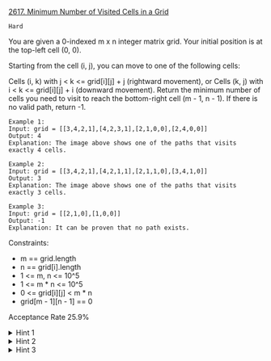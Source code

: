 [2617. Minimum Number of Visited Cells in a Grid](https://leetcode.com/problems/minimum-number-of-visited-cells-in-a-grid/description/)

`Hard`

You are given a 0-indexed m x n integer matrix grid. Your initial position is at the top-left cell (0, 0).

Starting from the cell (i, j), you can move to one of the following cells:

Cells (i, k) with j < k <= grid[i][j] + j (rightward movement), or
Cells (k, j) with i < k <= grid[i][j] + i (downward movement).
Return the minimum number of cells you need to visit to reach the bottom-right cell (m - 1, n - 1). If there is no valid path, return -1.

```
Example 1:
Input: grid = [[3,4,2,1],[4,2,3,1],[2,1,0,0],[2,4,0,0]]
Output: 4
Explanation: The image above shows one of the paths that visits exactly 4 cells.

Example 2:
Input: grid = [[3,4,2,1],[4,2,1,1],[2,1,1,0],[3,4,1,0]]
Output: 3
Explanation: The image above shows one of the paths that visits exactly 3 cells.

Example 3:
Input: grid = [[2,1,0],[1,0,0]]
Output: -1
Explanation: It can be proven that no path exists.
``` 

Constraints:

- m == grid.length
- n == grid[i].length
- 1 <= m, n <= 10^5
- 1 <= m * n <= 10^5
- 0 <= grid[i][j] < m * n
- grid[m - 1][n - 1] == 0

Acceptance Rate
25.9%

<details>
<summary>Hint 1</summary>

For each cell (i,j), it is critical to find out the minimum number of steps to reach (i,j), denoted dis[i][j], quickly, given the tight constraint.

</details>

<details>
<summary>Hint 2</summary>

Calculate dis[i][j] going left to right, top to bottom.

</details>

<details>
<summary>Hint 3</summary>

Suppose we want to calculate dis[i][j], keep track of a priority queue that stores (dis[i][k], i, k) for all k ≤ j, and another priority queue that stores (dis[k][j], k, j) for all k ≤ i.

</details>